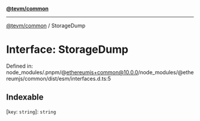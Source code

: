 [**@tevm/common**](../README.md)

***

[@tevm/common](../globals.md) / StorageDump

# Interface: StorageDump

Defined in: node\_modules/.pnpm/@ethereumjs+common@10.0.0/node\_modules/@ethereumjs/common/dist/esm/interfaces.d.ts:5

## Indexable

\[`key`: `string`\]: `string`
